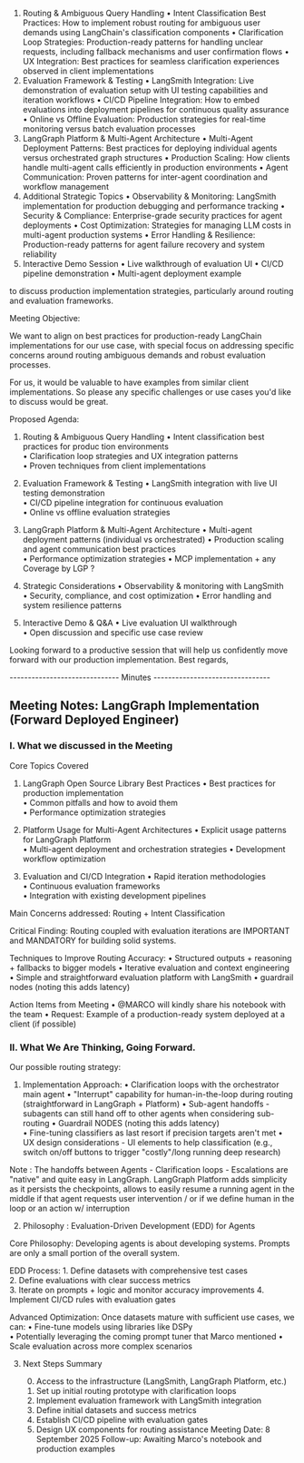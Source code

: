 1. Routing & Ambiguous Query Handling
	•	Intent Classification Best Practices: How to implement robust routing for ambiguous user demands using LangChain's classification components 	•	Clarification Loop Strategies: Production-ready patterns for handling unclear requests, including fallback mechanisms and user confirmation flows 	•	UX Integration: Best practices for seamless clarification experiences observed in client implementations 
2. Evaluation Framework & Testing
	•	LangSmith Integration: Live demonstration of evaluation setup with UI testing capabilities and iteration workflows 	•	CI/CD Pipeline Integration: How to embed evaluations into deployment pipelines for continuous quality assurance 	•	Online vs Offline Evaluation: Production strategies for real-time monitoring versus batch evaluation processes 
3. LangGraph Platform & Multi-Agent Architecture
	•	Multi-Agent Deployment Patterns: Best practices for deploying individual agents versus orchestrated graph structures
	•	Production Scaling: How clients handle multi-agent calls efficiently in production environments
	•	Agent Communication: Proven patterns for inter-agent coordination and workflow management 
4. Additional Strategic Topics
	•	Observability & Monitoring: LangSmith implementation for production debugging and performance tracking
	•	Security & Compliance: Enterprise-grade security practices for agent deployments
	•	Cost Optimization: Strategies for managing LLM costs in multi-agent production systems
	•	Error Handling & Resilience: Production-ready patterns for agent failure recovery and system reliability
5. Interactive Demo Session
	•	Live walkthrough of evaluation UI
	•	CI/CD pipeline demonstration
	•	Multi-agent deployment example



to discuss production implementation strategies, particularly around routing and evaluation frameworks.

Meeting Objective:

We want to align on best practices for production-ready LangChain implementations for our use case, with special focus on addressing specific concerns around routing ambiguous demands and robust evaluation processes.

For us, it would be valuable to have examples from similar client implementations. So please any specific challenges or use cases you'd like to discuss would be great.

Proposed Agenda:
1. Routing & Ambiguous Query Handling 
	•	Intent classification best practices for produc tion environments	
    •	Clarification loop strategies and UX integration patterns	
    •	Proven techniques from client implementations

2. Evaluation Framework & Testing 
	•	LangSmith integration with live UI testing demonstration	
    •	CI/CD pipeline integration for continuous evaluation	
    •	Online vs offline evaluation strategies

3. LangGraph Platform & Multi-Agent Architecture
	•	Multi-agent deployment patterns (individual vs orchestrated)	•	Production scaling and agent communication best practices	
    •	Performance optimization strategies
    •	MCP implementation + any Coverage by LGP ? 

4. Strategic Considerations
	•	Observability & monitoring with LangSmith	
    •	Security, compliance, and cost optimization	
    •	Error handling and system resilience patterns

5. Interactive Demo & Q&A
	•	Live evaluation UI walkthrough	
    •	Open discussion and specific use case review

Looking forward to a productive session that will help us confidently move forward with our production implementation.
Best regards,


------------------------------ Minutes --------------------------------

## Meeting Notes: LangGraph Implementation (Forward Deployed Engineer) 

### I. What we discussed in the Meeting

Core Topics Covered
1. LangGraph Open Source Library Best Practices
	•	Best practices for production implementation	
	•	Common pitfalls and how to avoid them	
	•	Performance optimization strategies

2. Platform Usage for Multi-Agent Architectures
	•	Explicit usage patterns for LangGraph Platform	
	•	Multi-agent deployment and orchestration strategies	
	•	Development workflow optimization

3. Evaluation and CI/CD Integration
	•	Rapid iteration methodologies	
	•	Continuous evaluation frameworks	
	•	Integration with existing development pipelines

Main Concerns addressed: Routing + Intent Classification

Critical Finding: Routing coupled with evaluation iterations are IMPORTANT and MANDATORY for building solid systems.

Techniques to Improve Routing Accuracy:
	•	Structured outputs + reasoning + fallbacks to bigger models	
	•	Iterative evaluation and context engineering	
	•	Simple and straightforward evaluation platform with LangSmith	•	guardrail nodes (noting this adds latency)

Action Items from Meeting
	•	@MARCO will kindly share his notebook with the team	
	•	Request: Example of a production-ready system deployed at a client (if possible)

### II. What We Are Thinking, Going Forward.

Our possible routing strategy:

1. Implementation Approach:
	•	Clarification loops with the orchestrator main agent
	•	"Interrupt" capability for human-in-the-loop during routing (straightforward in LangGraph + Platform)
	•	Sub-agent handoffs - subagents can still hand off to other agents when considering sub-routing
	•	Guardrail NODES (noting this adds latency)	
	•	Fine-tuning classifiers as last resort if precision targets aren't met
	•	UX design considerations - UI elements to help classification (e.g., switch on/off buttons to trigger "costly"/long running deep research)

Note : 
The handoffs between Agents - Clarification loops - Escalations are "native" and quite easy in LangGraph.
LangGraph Platform adds simplicity as it persists the checkpoints, allows to easily resume a running agent in the middle  if that agent requests user intervention / or if we define human in the loop or an action w/ interruption 

2. Philosophy : Evaluation-Driven Development (EDD) for Agents

Core Philosophy:
Developing agents is about developing systems. Prompts are only a small portion of the overall system.

EDD Process:
	1.	Define datasets with comprehensive test cases	
	2.	Define evaluations with clear success metrics	
	3.	Iterate on prompts + logic and monitor accuracy improvements	4.	Implement CI/CD rules with evaluation gates

Advanced Optimization:
Once datasets mature with sufficient use cases, we can:
	•	Fine-tune models using libraries like DSPy	
	•	Potentially leveraging the coming prompt tuner that Marco mentioned	
	•	Scale evaluation across more complex scenarios

3. Next Steps Summary

	0. Access to the infrastructure (LangSmith, LangGraph Platform, etc.)
	1.	Set up initial routing prototype with clarification loops	
	2.	Implement evaluation framework with LangSmith integration	
	3.	Define initial datasets and success metrics	
	4.	Establish CI/CD pipeline with evaluation gates	
	5.	Design UX components for routing assistance
Meeting Date: 8 September 2025
Follow-up: Awaiting Marco's notebook and production examples